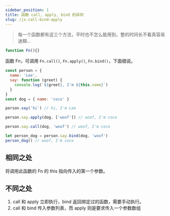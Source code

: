 ```yaml
---
sidebar_position: 1
title: 函数 call, apply, bind 的异同
slug: /js-call-bind-apply
---
```


> 每一个函数都有这三个方法，平时也不怎么能用到，整的时间长不看真容易迷糊...

```javascript
function Fn(){}
```

函数 Fn，可调用 `Fn.call()`, `Fn.apply()`, `Fn.bind()`，下面细说。

```javascript
const person = {
  name: 'Lee',
  say: function (greet) {
    console.log(`${greet}, I'm ${this.name}`)
  }
}
const dog = { name: 'coco' }

person.say('hi') // hi, I'm Lee

person.say.apply(dog, ['woof']) // woof, I'm coco

person.say.call(dog, 'woof') // woof, I'm coco

let person_dog = person.say.bind(dog, 'woof')
person_dog() // woof, I'm coco
```

## 相同之处

将调用此函数的 Fn 的 this 指向传入的第一个参数。

## 不同之处

1. call 和 apply 立即执行，bind 返回绑定过的函数，需要手动执行。
2. call 和 bind 传入参数列表，而 apply 则是要求传入一个参数数组